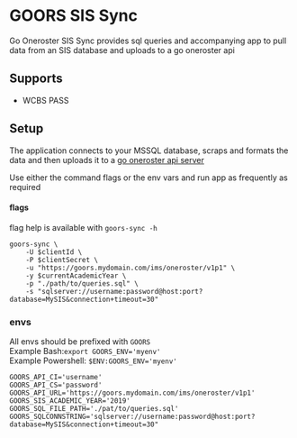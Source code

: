 # GOORS SIS Sync

Go Oneroster SIS Sync provides sql queries and accompanying app to
pull data from an SIS database and uploads to a go oneroster api

## Supports

* WCBS PASS

## Setup

The application connects to your MSSQL database, scraps and formats
the data and then uploads it to a 
[go oneroster api server](https://github.com/fffnite/go-oneroster)

Use either the command flags or the env vars and run app as
frequently as required

#### flags

flag help is available with `goors-sync -h`

```
goors-sync \
    -U $clientId \
    -P $clientSecret \
    -u "https://goors.mydomain.com/ims/oneroster/v1p1" \
    -y $currentAcademicYear \
    -p "./path/to/queries.sql" \
    -s "sqlserver://username:password@host:port?database=MySIS&connection+timeout=30"
```

### envs

All envs should be prefixed with `GOORS`  
Example Bash:`export GOORS_ENV='myenv'`  
Example Powershell: `$ENV:GOORS_ENV='myenv'`  

``` 
GOORS_API_CI='username'
GOORS_API_CS='password'
GOORS_API_URL='https://goors.mydomain.com/ims/oneroster/v1p1'
GOORS_SIS_ACADEMIC_YEAR='2019'
GOORS_SQL_FILE_PATH='./pat/to/queries.sql'
GOORS_SQLCONNSTRING='sqlserver://username:password@host:port?database=MySIS&connection+timeout=30"
```

